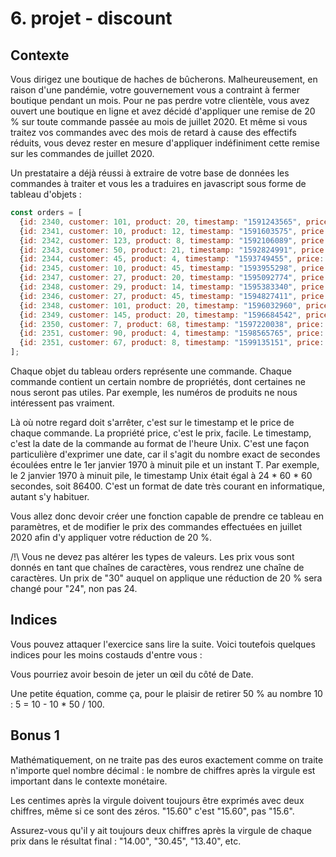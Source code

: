 # 6. projet - discount

## Contexte

Vous dirigez une boutique de haches de bûcherons. Malheureusement, en raison d'une pandémie, votre gouvernement vous a contraint à fermer boutique pendant un mois. Pour ne pas perdre votre clientèle, vous avez ouvert une boutique en ligne et avez décidé d'appliquer une remise de 20 % sur toute commande passée au mois de juillet 2020. Et même si vous traitez vos commandes avec des mois de retard à cause des effectifs réduits, vous devez rester en mesure d'appliquer indéfiniment cette remise sur les commandes de juillet 2020.

Un prestataire a déjà réussi à extraire de votre base de données les commandes à traiter et vous les a traduires en javascript sous forme de tableau d'objets :

````js
const orders = [
  {id: 2340, customer: 101, product: 20, timestamp: "1591243565", price: "12.00"},
  {id: 2341, customer: 10, product: 12, timestamp: "1591603575", price: "32.50"},
  {id: 2342, customer: 123, product: 8, timestamp: "1592106089", price: "125.99"},
  {id: 2343, customer: 50, product: 21, timestamp: "1592824991", price: "39.95"},
  {id: 2344, customer: 45, product: 4, timestamp: "1593749455", price: "210.00"},
  {id: 2345, customer: 10, product: 45, timestamp: "1593955298", price: "25.45"},
  {id: 2347, customer: 27, product: 20, timestamp: "1595092774", price: "12.00"},
  {id: 2348, customer: 29, product: 14, timestamp: "1595383340", price: "89.10"},
  {id: 2346, customer: 27, product: 45, timestamp: "1594827411", price: "25.45"},
  {id: 2348, customer: 101, product: 20, timestamp: "1596032960", price: "12.00"},
  {id: 2349, customer: 145, product: 20, timestamp: "1596684542", price: "12.00"},
  {id: 2350, customer: 7, product: 68, timestamp: "1597220038", price: "32.85"},
  {id: 2351, customer: 90, product: 4, timestamp: "1598565765", price: "46.99"},
  {id: 2351, customer: 67, product: 8, timestamp: "1599135151", price: "125.99"}
];
````

Chaque objet du tableau orders représente une commande. Chaque commande contient un certain nombre de propriétés, dont certaines ne nous seront pas utiles. Par exemple, les numéros de produits ne nous intéressent pas vraiment.

Là où notre regard doit s'arrêter, c'est sur le timestamp et le price de chaque commande. La propriété price, c'est le prix, facile. Le timestamp, c'est la date de la commande au format de l'heure Unix. C'est une façon particulière d'exprimer une date, car il s'agit du nombre exact de secondes écoulées entre le 1er janvier 1970 à minuit pile et un instant T. Par exemple, le 2 janvier 1970 à minuit pile, le timestamp Unix était égal à 24 * 60 * 60 secondes, soit 86400. C'est un format de date très courant en informatique, autant s'y habituer.

Vous allez donc devoir créer une fonction capable de prendre ce tableau en paramètres, et de modifier le prix des commandes effectuées en juillet 2020 afin d'y appliquer votre réduction de 20 %.

/!\ Vous ne devez pas altérer les types de valeurs. Les prix vous sont donnés en tant que chaînes de caractères, vous rendrez une chaîne de caractères. Un prix de "30" auquel on applique une réduction de 20 % sera changé pour "24", non pas 24.

## Indices

Vous pouvez attaquer l'exercice sans lire la suite. Voici toutefois quelques indices pour les moins costauds d'entre vous :

Vous pourriez avoir besoin de jeter un œil du côté de Date.

Une petite équation, comme ça, pour le plaisir de retirer 50 % au nombre 10 : 5 = 10 - 10 * 50 / 100.

## Bonus 1

Mathématiquement, on ne traite pas des euros exactement comme on traite n'importe quel nombre décimal : le nombre de chiffres après la virgule est important dans le contexte monétaire.

Les centimes après la virgule doivent toujours être exprimés avec deux chiffres, même si ce sont des zéros. "15.60" c'est "15.60", pas "15.6".

Assurez-vous qu'il y ait toujours deux chiffres après la virgule de chaque prix dans le résultat final : "14.00", "30.45", "13.40", etc.